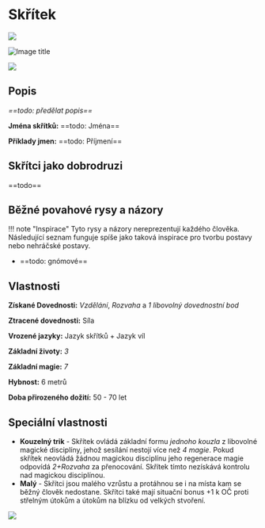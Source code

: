 # Skřítek

<img src="/assets/sep_line.png"/>

![Image title](/assets/OW/races/Gnome.png)

<img src="/assets/sep_line.png"/>

## Popis

*==todo: předělat popis==*

**Jména skřítků:** ==todo: Jména==

**Příklady jmen:** ==todo: Příjmení==

## Skřítci jako dobrodruzi

==todo==

## Běžné povahové rysy a názory

!!! note "Inspirace"
    Tyto rysy a názory nereprezentují každého člověka. Následující seznam funguje spíše jako taková inspirace pro tvorbu postavy nebo nehráčské postavy. 

- ==todo: gnómové==

## Vlastnosti

**Získané Dovednosti:** *Vzdělání*, *Rozvaha* a *1 libovolný dovednostní bod*

**Ztracené dovednosti:** Síla

**Vrozené jazyky:** Jazyk skřítků + Jazyk víl

**Základní životy:** *3*

**Základní magie:** *7*

**Hybnost:** 6 metrů

**Doba přirozeného dožití:** 50 - 70 let

## Speciální vlastnosti

- **Kouzelný trik** - Skřítek ovládá základní formu *jednoho kouzla* z libovolné magické disciplíny, jehož sesílání nestojí více než *4 magie*. Pokud skřítek neovládá žádnou magickou disciplínu jeho regenerace magie odpovídá *2+Rozvaha* za přenocování. Skřítek tímto nezískává kontrolu nad magickou disciplínou.
- **Malý** - Skřítci jsou malého vzrůstu a protáhnou se i na místa kam se běžný člověk nedostane. Skřítci také mají situační bonus +1 k OČ proti střelným útokům a útokům na blízku od velkých stvoření.

<img src="/assets/sep_line.png"/>
